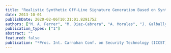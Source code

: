 ```yaml
---
title: "Realistic Synthetic Off-Line Signature Generation Based on Synthetic On-Line Data"
date: 2013-10-01
publishDate: 2020-02-06T10:31:01.829175Z
authors: ["M. A. Ferrer", "M. Diaz-Cabrera", "A. Morales", "J. Galbally", "\textbfM. Gomez-Barrero"]
publication_types: ["1"]
abstract: ""
featured: false
publication: "*Proc. Int. Carnahan Conf. on Security Technology (ICCST)*"
---
```


